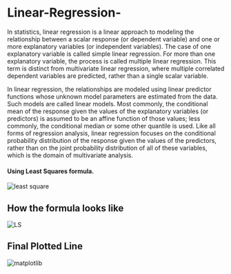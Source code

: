 # Linear-Regression-
In statistics, linear regression is a linear approach to modeling the relationship between a scalar response (or dependent variable) and one or more explanatory variables (or independent variables). The case of one explanatory variable is called simple linear regression. For more than one explanatory variable, the process is called multiple linear regression. This term is distinct from multivariate linear regression, where multiple correlated dependent variables are predicted, rather than a single scalar variable.

In linear regression, the relationships are modeled using linear predictor functions whose unknown model parameters are estimated from the data. Such models are called linear models. Most commonly, the conditional mean of the response given the values of the explanatory variables (or predictors) is assumed to be an affine function of those values; less commonly, the conditional median or some other quantile is used. Like all forms of regression analysis, linear regression focuses on the conditional probability distribution of the response given the values of the predictors, rather than on the joint probability distribution of all of these variables, which is the domain of multivariate analysis. 
<h4>Using Least Squares formula. </h4>


![least square](https://user-images.githubusercontent.com/32032491/64590426-1ff9e680-d3c5-11e9-91b1-0d594bc93101.png)



<h2>How the formula looks like</h2>

![LS](https://user-images.githubusercontent.com/32032491/64591869-64d34c80-d3c8-11e9-8186-427aaf04fe4f.PNG)

<h2>Final Plotted Line</h2>

![matplotlib](https://user-images.githubusercontent.com/32032491/64592111-e034fe00-d3c8-11e9-8015-aae8cc246f55.PNG)
